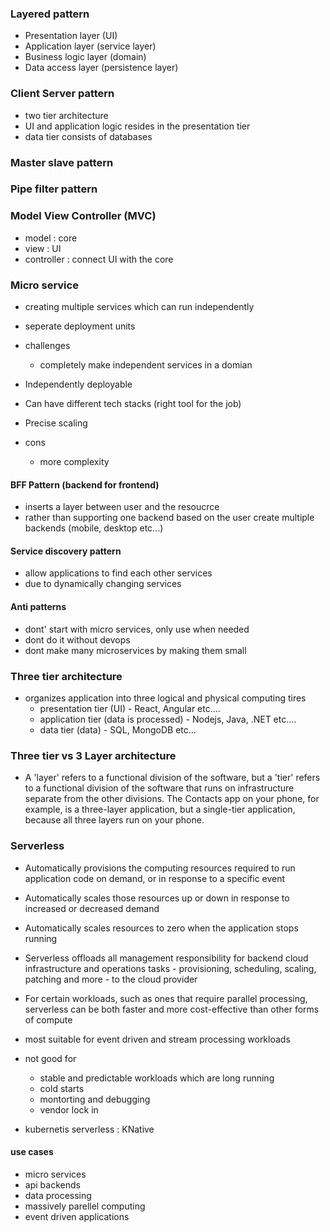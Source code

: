 ### Layered pattern
- Presentation layer (UI)
- Application layer (service layer)
- Business logic layer (domain)
- Data access layer (persistence layer)


### Client Server pattern
- two tier architecture
- UI and application logic resides in the presentation tier
- data tier consists of databases

### Master slave pattern

### Pipe filter pattern

### Model View Controller (MVC)
- model : core 
- view : UI
- controller : connect UI with the core

### Micro service
- creating multiple services which can run independently
- seperate deployment units
- challenges
    - completely make independent services in a domian

- Independently deployable
- Can have different tech stacks (right tool for the job)
- Precise scaling

- cons
    - more complexity

#### BFF Pattern (backend for frontend)
- inserts a layer between user and the resoucrce
- rather than supporting one backend based on the user create multiple backends (mobile, desktop etc...)

#### Service discovery pattern
- allow applications to find each other services
- due to dynamically changing services

#### Anti patterns
- dont' start with micro services, only use when needed
- dont do it without devops
- dont make many microservices by making them small


### Three tier architecture
- organizes application into three logical and physical computing tires
    - presentation tier (UI) - React, Angular etc....
    - application tier (data is processed) - Nodejs, Java, .NET etc....
    - data tier (data) - SQL, MongoDB etc...

### Three tier vs 3 Layer architecture
- A 'layer' refers to a functional division of the software, but a 'tier' refers to a functional division of the software that runs on infrastructure separate from the other divisions. The Contacts app on your phone, for example, is a three-layer application, but a single-tier application, because all three layers run on your phone.

### Serverless
- Automatically provisions the computing resources required to run application code on demand, or in response to a specific event
- Automatically scales those resources up or down in response to increased or decreased demand
- Automatically scales resources to zero when the application stops running
- Serverless offloads all management responsibility for backend cloud infrastructure and operations tasks - provisioning, scheduling, scaling, patching and more - to the cloud provider

- For certain workloads, such as ones that require parallel processing, serverless can be both faster and more cost-effective than other forms of compute
- most suitable for event driven and stream processing workloads

- not good for
    - stable and predictable workloads which are long running
    - cold starts
    - montorting and debugging
    - vendor lock in

- kubernetis serverless : KNative

#### use cases
- micro services
- api backends
- data processing
- massively parellel computing
- event driven applications